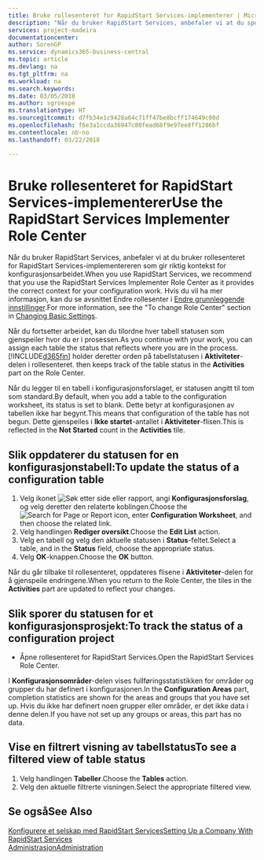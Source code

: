 ```yaml
---
title: Bruke rollesenteret for RapidStart Services-implementerer | Microsoft-dokumentasjon
description: "Når du bruker RapidStart Services, anbefaler vi at du sporer arbeidet og bruker rollesenteret for RapidStart Services-implementereren som gir riktig kontekst for konfigurasjonsarbeidet."
services: project-madeira
documentationcenter: 
author: SorenGP
ms.service: dynamics365-business-central
ms.topic: article
ms.devlang: na
ms.tgt_pltfrm: na
ms.workload: na
ms.search.keywords: 
ms.date: 03/05/2018
ms.author: sgroespe
ms.translationtype: HT
ms.sourcegitcommit: d7fb34e1c9428a64c71ff47be8bcff174649c00d
ms.openlocfilehash: f6e3a1ccda36947c80fead68f9e97ee8ff1286bf
ms.contentlocale: nb-no
ms.lasthandoff: 03/22/2018

---
```

# <a name="use-the-rapidstart-services-implementer-role-center"></a><span data-ttu-id="99bb8-103">Bruke rollesenteret for RapidStart Services-implementerer</span><span class="sxs-lookup"><span data-stu-id="99bb8-103">Use the RapidStart Services Implementer Role Center</span></span>
<span data-ttu-id="99bb8-104">Når du bruker RapidStart Services, anbefaler vi at du bruker rollesenteret for RapidStart Services-implementereren som gir riktig kontekst for konfigurasjonsarbeidet.</span><span class="sxs-lookup"><span data-stu-id="99bb8-104">When you use RapidStart Services, we recommend that you use the RapidStart Services Implementer Role Center as it provides the correct context for your configuration work.</span></span> <span data-ttu-id="99bb8-105">Hvis du vil ha mer informasjon, kan du se avsnittet Endre rollesenter i [Endre grunnleggende innstillinger](ui-change-basic-settings.md).</span><span class="sxs-lookup"><span data-stu-id="99bb8-105">For more information, see the "To change Role Center" section in [Changing Basic Settings](ui-change-basic-settings.md).</span></span>

<span data-ttu-id="99bb8-106">Når du fortsetter arbeidet, kan du tilordne hver tabell statusen som gjenspeiler hvor du er i prosessen.</span><span class="sxs-lookup"><span data-stu-id="99bb8-106">As you continue with your work, you can assign each table the status that reflects where you are in the process.</span></span> [!INCLUDE[d365fin](includes/d365fin_md.md)]<span data-ttu-id="99bb8-107"> holder deretter orden på tabellstatusen i **Aktiviteter**-delen i rollesenteret.</span><span class="sxs-lookup"><span data-stu-id="99bb8-107"> then keeps track of the table status in the **Activities** part on the Role Center.</span></span>  

<span data-ttu-id="99bb8-108">Når du legger til en tabell i konfigurasjonsforslaget, er statusen angitt til tom som standard.</span><span class="sxs-lookup"><span data-stu-id="99bb8-108">By default, when you add a table to the configuration worksheet, its status is set to blank.</span></span> <span data-ttu-id="99bb8-109">Dette betyr at konfigurasjonen av tabellen ikke har begynt.</span><span class="sxs-lookup"><span data-stu-id="99bb8-109">This means that configuration of the table has not begun.</span></span> <span data-ttu-id="99bb8-110">Dette gjenspeiles i **Ikke startet**-antallet i **Aktiviteter**-flisen.</span><span class="sxs-lookup"><span data-stu-id="99bb8-110">This is reflected in the **Not Started** count in the **Activities** tile.</span></span>  

## <a name="to-update-the-status-of-a-configuration-table"></a><span data-ttu-id="99bb8-111">Slik oppdaterer du statusen for en konfigurasjonstabell:</span><span class="sxs-lookup"><span data-stu-id="99bb8-111">To update the status of a configuration table</span></span>  
1.  <span data-ttu-id="99bb8-112">Velg ikonet ![Søk etter side eller rapport](media/ui-search/search_small.png "Ikonet Søk etter side eller rapport"), angi **Konfigurasjonsforslag**, og velg deretter den relaterte koblingen.</span><span class="sxs-lookup"><span data-stu-id="99bb8-112">Choose the ![Search for Page or Report](media/ui-search/search_small.png "Search for Page or Report icon") icon, enter **Configuration Worksheet**, and then choose the related link.</span></span>  
2.  <span data-ttu-id="99bb8-113">Velg handlingen **Rediger oversikt**.</span><span class="sxs-lookup"><span data-stu-id="99bb8-113">Choose the **Edit List** action.</span></span>  
3.  <span data-ttu-id="99bb8-114">Velg en tabell og velg den aktuelle statusen i **Status**-feltet.</span><span class="sxs-lookup"><span data-stu-id="99bb8-114">Select a table, and in the **Status** field, choose the appropriate status.</span></span>  
4.  <span data-ttu-id="99bb8-115">Velg **OK**-knappen.</span><span class="sxs-lookup"><span data-stu-id="99bb8-115">Choose the **OK** button.</span></span>  

<span data-ttu-id="99bb8-116">Når du går tilbake til rollesenteret, oppdateres flisene i **Aktiviteter**-delen for å gjenspeile endringene.</span><span class="sxs-lookup"><span data-stu-id="99bb8-116">When you return to the Role Center, the tiles in the **Activities** part are updated to reflect your changes.</span></span>  

## <a name="to-track-the-status-of-a-configuration-project"></a><span data-ttu-id="99bb8-117">Slik sporer du statusen for et konfigurasjonsprosjekt:</span><span class="sxs-lookup"><span data-stu-id="99bb8-117">To track the status of a configuration project</span></span>  
- <span data-ttu-id="99bb8-118">Åpne rollesenteret for RapidStart Services.</span><span class="sxs-lookup"><span data-stu-id="99bb8-118">Open the RapidStart Services Role Center.</span></span>  

<span data-ttu-id="99bb8-119">I **Konfigurasjonsområder**-delen vises fullføringsstatistikken for områder og grupper du har definert i konfigurasjonen.</span><span class="sxs-lookup"><span data-stu-id="99bb8-119">In the **Configuration Areas** part, completion statistics are shown for the areas and groups that you have set up.</span></span> <span data-ttu-id="99bb8-120">Hvis du ikke har definert noen grupper eller områder, er det ikke data i denne delen.</span><span class="sxs-lookup"><span data-stu-id="99bb8-120">If you have not set up any groups or areas, this part has no data.</span></span>  

## <a name="to-see-a-filtered-view-of-table-status"></a><span data-ttu-id="99bb8-121">Vise en filtrert visning av tabellstatus</span><span class="sxs-lookup"><span data-stu-id="99bb8-121">To see a filtered view of table status</span></span>  
1. <span data-ttu-id="99bb8-122">Velg handlingen **Tabeller**.</span><span class="sxs-lookup"><span data-stu-id="99bb8-122">Choose the **Tables** action.</span></span>  
2. <span data-ttu-id="99bb8-123">Velg den aktuelle filtrerte visningen.</span><span class="sxs-lookup"><span data-stu-id="99bb8-123">Select the appropriate filtered view.</span></span>  

## <a name="see-also"></a><span data-ttu-id="99bb8-124">Se også</span><span class="sxs-lookup"><span data-stu-id="99bb8-124">See Also</span></span>  
[<span data-ttu-id="99bb8-125">Konfigurere et selskap med RapidStart Services</span><span class="sxs-lookup"><span data-stu-id="99bb8-125">Setting Up a Company With RapidStart Services</span></span>](admin-set-up-a-company-with-rapidstart.md)  
[<span data-ttu-id="99bb8-126">Administrasjon</span><span class="sxs-lookup"><span data-stu-id="99bb8-126">Administration</span></span>](admin-setup-and-administration.md)

